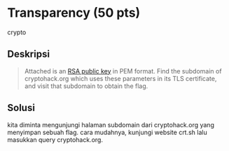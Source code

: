 # Transparency (50 pts)
crypto

## Deskripsi
> Attached is an [RSA public key](https://cryptohack.org/static/challenges/transparency_afff0345c6f99bf80eab5895458d8eab.pem) in PEM format.
> Find the subdomain of cryptohack.org which uses these parameters in its TLS certificate, and visit that subdomain to obtain the flag.

## Solusi
kita diminta mengunjungi halaman subdomain dari cryptohack.org yang menyimpan sebuah flag.
cara mudahnya, kunjungi website crt.sh lalu masukkan query cryptohack.org. 
